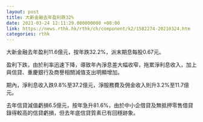 ```yaml
---
layout: post
title: 大新金融去年盈利跌32%
date: 2021-03-24 12:11:29.000000000 +08:00
link: https://news.rthk.hk/rthk/ch/component/k2/1582274-20210324.htm
categories: rthk
---
```


大新金融去年盈利11.6億元，按年跌32.2%，派末期息每股0.67元。

盈利下跌，由於利率迅速下降，導致年內淨息差大幅收窄，拖累淨利息收入，加上與信貸、重慶銀行及商譽相關減值支出明顯增加。

期內，淨利息收入跌9.8%至37.2億元，淨服務費及佣金收入則升3.2%至11.7億元。

去年信貸減值虧損6.5億元，按年急升81.6%，由於中小企借貸及無抵押零售借貸錄得較高的信貸虧損，但去年底信貸質素已有回穩跡象。
